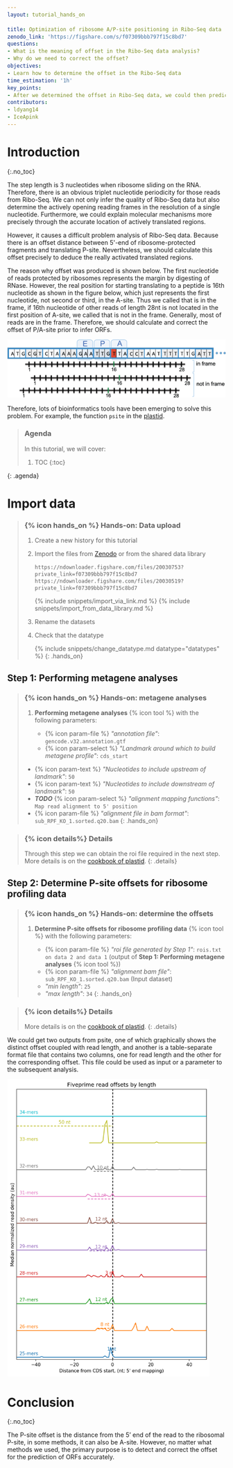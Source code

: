 ```yaml
---
layout: tutorial_hands_on

title: Optimization of ribosome A/P-site positioning in Ribo-Seq data
zenodo_link: 'https://figshare.com/s/f07309bbb797f15c8bd7'
questions:
- What is the meaning of offset in the Ribo-Seq data analysis?
- Why do we need to correct the offset?
objectives:
- Learn how to determine the offset in the Ribo-Seq data
time_estimation: '1h'
key_points:
- After we determined the offset in Ribo-Seq data, we could then predict ORFs accurately.
contributors:
- ldyang14
- IceApink
---
```



# Introduction
{:.no_toc}

<!-- This is a comment. -->

The step length is 3 nucleotides when ribosome sliding on the RNA. Therefore, there is an obvious triplet nucleotide periodicity for those reads from Ribo-Seq. We can not only infer the quality of Ribo-Seq data but also determine the actively opening reading frames in the resolution of a single nucleotide. Furthermore, we could explain molecular mechanisms more precisely through the accurate location of actively translated regions.

However, it causes a difficult problem analysis of Ribo-Seq data. Because there is an offset distance between 5'-end of ribosome-protected fragments and translating P-site. Nevertheless, we should calculate this offset precisely to deduce the really activated translated regions.

The reason why offset was produced is shown below. The first nucleotide of reads protected by ribosomes represents the margin by digesting of RNase. However, the real position for starting translating to a peptide is 16th nucleotide as shown in the figure below, which just represents the first nucleotide, not second or third, in the A-site. Thus we called that is in the frame, if 16th nucleotide of other reads of length 28nt is not located in the first position of A-site, we called that is not in the frame. Generally, most of reads are in the frame. Therefore, we should calculate and correct the offset of P/A-site prior to infer ORFs.

 ![Offset of Asite](../../images/optimization-of-PAsite/A-site.png "Offset of Asite cited from ({% cite liu2016prediction %})")

Therefore, lots of bioinformatics tools have been emerging to solve this problem. For example, the function `psite` in the [plastid](https://plastid.readthedocs.io/en/latest/index.html).

> ### Agenda
>
> In this tutorial, we will cover:
>
> 1. TOC
> {:toc}
>
{: .agenda}

# Import data

> ### {% icon hands_on %} Hands-on: Data upload
>
> 1. Create a new history for this tutorial
> 2. Import the files from [Zenodo]() or from the shared data library
>
>    ```
>    https://ndownloader.figshare.com/files/20030753?private_link=f07309bbb797f15c8bd7
>    https://ndownloader.figshare.com/files/20030519?private_link=f07309bbb797f15c8bd7
>    ```
>    {% include snippets/import_via_link.md %}
>    {% include snippets/import_from_data_library.md %}
>
> 3. Rename the datasets
> 4. Check that the datatype
>
>    {% include snippets/change_datatype.md datatype="datatypes" %}
{: .hands_on}



## Step 1: Performing metagene analyses

> ### {% icon hands_on %} Hands-on: metagene analyses
>
> 1. **Performing metagene analyses** {% icon tool %} with the following parameters:
>
>    - {% icon param-file %} *"annotation file"*: `gencode.v32.annotation.gtf`
>    - {% icon param-select %} *"Landmark around which to build metagene profile"*: `cds_start`
>   - {% icon param-text %} *"Nucleotides to include upstream of landmark"*: `50`
>    - {% icon param-text %} *"Nucleotides to include downstream of landmark"*: `50`
>    - ***TODO*** {% icon param-select %} *"alignment mapping functions"*: `Map read alignment to 5' position`
>   - {% icon param-file %} *"alignment file in bam format"*: `sub_RPF_KO_1.sorted.q20.bam`
{: .hands_on}

> ### {% icon details%} Details
>
> Through this step we can obtain the roi file required in the next step. More details is on the [cookbook of plastid](https://plastid.readthedocs.io/en/latest/examples/metagene.html).
{: .details}

## Step 2: Determine P-site offsets for ribosome profiling data

> ### {% icon hands_on %} Hands-on: determine the offsets
>
> 1. **Determine P-site offsets for ribosome profiling data** {% icon tool %} with the following parameters:
>
>    - {% icon param-file %} *"roi file generated by Step 1"*: `rois.txt on data 2 and data 1` (output of **Step 1: Performing metagene analyses** {% icon tool %})
>    - {% icon param-file %} *"alignment bam file"*: `sub_RPF_KO_1.sorted.q20.bam` (Input dataset)
>    - *"min length"*: `25`
>    - *"max length"*: `34`
{: .hands_on}

> ### {% icon details%} Details
>
> More details is on the [cookbook of plastid](https://plastid.readthedocs.io/en/latest/examples/p_site.html).
{: .details}

We could get two outputs from psite, one of which graphically shows the distinct offset coupled with read length, and another is a table-separate format file that contains two columns,  one for read length and the other for the corresponding offset. This file could be used as input or a parameter to the subsequent analysis.

<img src="../../images/optimization-of-PAsite/RPF_WT_1_p_offsets.png" alt="Offset of P-site" title="Offset of P-site" style="zoom: 67%;" />

# Conclusion

{:.no_toc}

The P-site offset is the distance from the 5’ end of the read to the ribosomal P-site, in some methods, it can also be A-site. However, no matter what methods we used, the primary purpose is to detect and correct the offset for the prediction of ORFs accurately.
